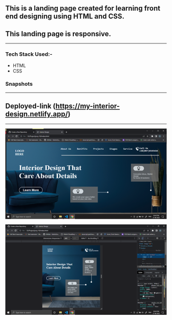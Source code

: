 
## This is a landing page created for learning front end designing using HTML and CSS.

## This landing page is responsive.

---

###  Tech Stack Used:-
-   HTML
-   CSS

### Snapshots

---
## Deployed-link (https://my-interior-design.netlify.app/)

---


![Image](img/Screenshot%20(446).png)

![Image](img/Screenshot%20(447).png)
